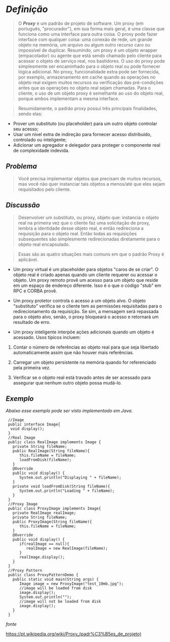 # ***Definição***

> O ***Proxy***  é um padrão de projeto de software. Um proxy (em português, "procurador"), em sua forma mais geral, é uma classe que funciona como uma interface para outra coisa. O proxy pode fazer interface com qualquer coisa: uma conexão de rede, um grande objeto na memória, um arquivo ou algum outro recurso caro ou impossível de duplicar. Resumindo, um proxy é um objeto wrapper (empacotador) ou agente que está sendo chamado pelo cliente para acessar o objeto de serviço real, nos bastidores. O uso do proxy pode simplesmente ser encaminhado para o objeto real ou pode fornecer lógica adicional. No proxy, funcionalidade extra pode ser fornecida, por exemplo, armazenamento em cache quando as operações no objeto real exigem muitos recursos ou verificação das pré-condições antes que as operações no objeto real sejam chamadas. Para o cliente, o uso de um objeto proxy é semelhante ao uso do objeto real, porque ambos implementam a mesma interface.

> Resumidamente, o padrão proxy possui três principais finalidades, sendo elas:

* Prover um substituto (ou placeholder) para um outro objeto controlar seu acesso;
* Usar um nível extra de indireção para fornecer acesso distribuído, controlado ou inteligente;
* Adicionar um agregador e delegador para proteger o componente real de complexidade indevida.


## ***Problema***

> Você precisa implementar objetos que precisam de muitos recursos, mas você não quer instanciar tais objetos a menos/até que eles sejam requisitados pelo cliente.

## ***Discussão***

> Desenvolver um substituto, ou proxy, objeto que: instancia o objeto real na primeira vez que o cliente faz uma solicitação de proxy, lembra a identidade desse objeto real, e então redireciona a requisição para o objeto real. Então todas as requisições subsequentes são simplesmente redirecionadas diretamente para o objeto real encapsulado.

> Essas são as quatro situações mais comuns em que o padrão Proxy é aplicável.

* Um proxy virtual é um placeholder para objetos "caros de se criar". O objeto real é criado apenas quando um cliente requerer ou acessar o objeto.
Um proxy remoto provê um acesso para um objeto que reside em um espaço de endereço diferente. Isso é o que o código "stub" em RPC e CORBA provê.

* Um proxy protetor controla o acesso a um objeto alvo. O objeto "substituto" verifica se o cliente tem as permissões requisitadas para o redirecionamento da requisição. Se sim, a mensagem será repassada para o objeto alvo, senão, o proxy bloqueará o acesso e retornará um resultado de erro.

* Um proxy inteligente interpõe ações adicionais quando um objeto é acessado. Usos típicos incluem:

1. Contar o número de referências ao objeto real para que seja libertado automaticamente assim que não houver mais referências.

2. Carregar um objeto persistente na memória quando for referenciado pela primeira vez.

3. Verificar se o objeto real está travado antes de ser acessado para assegurar que nenhum outro objeto possa mudá-lo.


## ***Exemplo***

*Abaixo esse exemplo pode ser visto implementado em Java.*


```java:
 //Image
 public interface Image{
  void display(); 
 }
 //Real Image
 public class RealImage implements Image {  
   private String fileName;
   public RealImage(String fileName){
      this.fileName = fileName;
      loadFromDisk(fileName);
   }
   @Override
   public void display() {
      System.out.println("Displaying " + fileName);
   }
   private void loadFromDisk(String fileName){
      System.out.println("Loading " + fileName);
   }
 }
 //Proxy Image
 public class ProxyImage implements Image{
   private RealImage realImage;
   private String fileName;
   public ProxyImage(String fileName){
      this.fileName = fileName;
   }
   @Override
   public void display() {
      if(realImage == null){
         realImage = new RealImage(fileName);
      }
      realImage.display();
   }
 }
 //Proxy Pattern
 public class ProxyPatternDemo {
   public static void main(String args) {
      Image image = new ProxyImage("test_10mb.jpg");
      //image will be loaded from disk
      image.display();
      System.out.println("");
      //image will not be loaded from disk
      image.display();
   }
 }
```

*fonte*

https://pt.wikipedia.org/wiki/Proxy_(padr%C3%B5es_de_projeto)